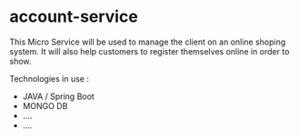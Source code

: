 # account-service

This Micro Service will be used to manage the client on an online shoping system. It will also help customers to register themselves online 
in order to show. 


Technologies in use :
- JAVA / Spring Boot
- MONGO DB 
- ....
- ....
